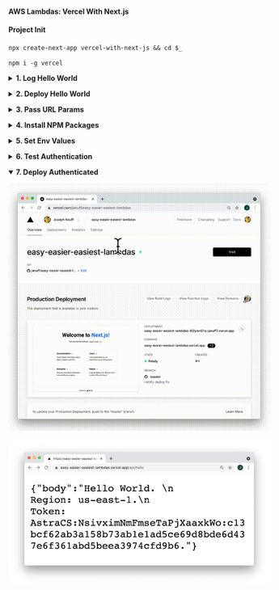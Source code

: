 #### AWS Lambdas: Vercel With Next.js  ####

<p></p>

#### Project Init ####

<p></p>

<pre><code>npx create-next-app vercel-with-next-js && cd $_</code></pre>

<p></p>

<pre><code>npm i -g vercel</code></pre>


<p></p>


<details closed>
  <summary><strong>1. Log Hello World</strong>
  </summary>

  <p></p>

  <table>
    <thead>
      <tr><th>
        📖 Vercel Docs: <a href="https://vercel.com/docs/serverless-functions/introduction#path-segments">Local Development</a>
      </th></tr>
    </thead>
  </table>

  <p></p>

  <pre><code>npm run dev</code></pre>

  <p></p>

  <img style="border-radius:10px;max-width:520px" src="../assets/vercel-run-dev.gif"/>

  <p></p>

  <table>
    <thead>
      <tr><th>
        📖 Next.js Docs: <a href="https://nextjs.org/docs/api-routes/introduction">API Routes</a>
      </th></tr>
    </thead>
  </table>

  <p></p>

  <img style="border-radius:10px;max-width:520px" src="../assets/vercel-dev-3000.jpg"/>

  <p></p>

</details>


<p></p>


<details closed>
  <summary><strong>2. Deploy Hello World</strong>
  </summary>

  <p></p>

  <table>
    <thead>
      <tr><th>
        📖 Vercel Docs: <a href="https://nextjs.org/docs/deployment">Deployment</a>
      </th></tr>
    </thead>
  </table>

  <p></p>

  <img style="border-radius:10px;max-width:520px" src="../assets/vercel-deploy-hello.gif"/>

  <p></p>

  <img style="border-radius:10px;max-width:520px" src="../assets/vercel-deploy-hello.jpg"/>

  <p></p>

</details>


<p></p>


<details closed>
  <summary><strong>3. Pass URL Params</strong>
  </summary>

  <p></p>

  <strong><em>vercel-with-next-js > pages > api > hello.js</em></strong>
  <p></p>

  <pre><code>export default (req, res) => {
    const name = req.query.name ?? "World"
    res.status(200).json({ body: `Hello ${name}` })
  }</code></pre>

  <p></p>

  <img style="border-radius:10px;max-width:520px" src="../assets/vercel-params-3000.jpg"/>

  <p></p>

  <table>
    <thead>
      <tr><th>
        📖 Vercel Docs: <a href="https://vercel.com/docs/serverless-functions/introduction#path-segments">Path Segments</a>
      </th></tr>
    </thead>
  </table>

  <p></p>

  <strong><em>vercel-with-next-js > pages > api > hello > [name].js</em></strong>
  <p></p>

  <pre><code>export default function handler(req, res) {
    const { name } = req.query
    res.end(`Hello ${name} (v2)`)
  }</code></pre>

  <p></p>

  <img style="border-radius:10px;max-width:520px" src="../assets/vercel-dev-hello-v2.jpg"/>

  <p></p>

</details>


<p></p>


<details closed>
  <summary><strong>4. Install NPM Packages</strong>
  </summary>

  <p></p>

  <pre><code>npm i @astrajs/collections</code></pre>

  <p></p>

  <img style="border-radius:10px;max-width:520px" src="../assets/vercel-npm-i.gif"/>

  <p></p>

</details>


<p></p>


<details closed>
  <summary><strong>5. Set Env Values</strong>
  </summary>

  <p></p>

  <table>
    <thead>
      <tr><th>
        📖 Next.js Docs: <a href="https://nextjs.org/docs/basic-features/environment-variables">Environmental Variables</a>
      </th></tr>
    </thead>
  </table>

  <p></p>

  <table>
    <thead>
      <tr><th>
        📖 Vercel Docs: <a href="https://vercel.com/docs/environment-variables">Environmental Variables</a>
      </th></tr>
    </thead>
  </table>

  <p></p>

  <img style="border-radius:10px;max-width:520px" src="../assets/vercel-env-local.gif"/>

  <p></p>

  <img style="border-radius:10px;max-width:520px" src="../assets/vercel-env-local.jpg"/>

  <p></p>

  <img style="border-radius:10px;max-width:520px" src="../assets/vercel-env-restart.jpg"/>

  <p></p>

  <img style="border-radius:10px;max-width:520px" src="../assets/vercel-env-3000.jpg"/>

  <p></p>

</details>


<p></p>


<details closed>
  <summary><strong>6. Test Authentication</strong>
  </summary>

  <p></p>

  <pre><code>const { createClient } = require("@astrajs/collections");

export default async (req, res) => {
  const region = process.env.ASTRA_DB_REGION
  const name = req.query.name ?? "World"
  
  // create an Astra client  
  const astraClient = await createClient({
    astraDatabaseId: process.env.ASTRA_DB_ID,
    astraDatabaseRegion: process.env.ASTRA_DB_REGION,
    applicationToken: process.env.ASTRA_DB_APPLICATION_TOKEN,
  });
  
  res.status(200).json({ 
    body: `Hello ${name}. 
           Region: ${region}.
           Token: ${astraClient.restClient.applicationToken}.` 
          })
}</code></pre>

  <p></p>

  <img style="border-radius:10px;max-width:520px" src="../assets/vercel-test-token.jpg"/>

</details>


<p></p>


<details open>
  <summary><strong>7. Deploy Authenticated</strong>
  </summary>

  <p></p>

  <img style="border-radius:10px;max-width:520px" src="../assets/vercel-env-web.gif"/>

  <p></p>

  <img style="border-radius:10px;max-width:520px" src="../assets/vercel-deploy-astra.jpg"/>

  <p></p>



</details>